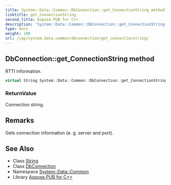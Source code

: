 ```yaml
---
title: System::Data::Common::DbConnection::get_ConnectionString method
linktitle: get_ConnectionString
second_title: Aspose.PUB for C++
description: 'System::Data::Common::DbConnection::get_ConnectionString method. RTTI information in C++.'
type: docs
weight: 100
url: /cpp/system.data.common/dbconnection/get_connectionstring/
---
```

## DbConnection::get_ConnectionString method


RTTI information.

```cpp
virtual String System::Data::Common::DbConnection::get_ConnectionString() const =0
```


### ReturnValue

Connection string.
## Remarks


Gets connection information (e. g. server and port). 
## See Also

* Class [String](../../../system/string/)
* Class [DbConnection](../)
* Namespace [System::Data::Common](../../)
* Library [Aspose.PUB for C++](../../../)
